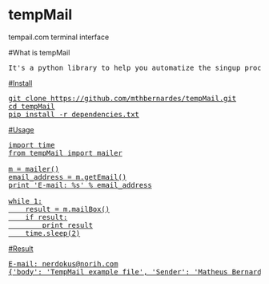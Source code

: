 # tempMail
tempail.com terminal interface

#What is tempMail
<pre>
It's a python library to help you automatize the singup process in web applications, it gives you a temporary e-mail(<a href="https://tempail.com/"/>) to make the singup and returns a python dict when receives an e-mail.
</pre>

#Install
<pre>
git clone https://github.com/mthbernardes/tempMail.git
cd tempMail
pip install -r dependencies.txt
</pre>

#Usage
<pre>
import time
from tempMail import mailer

m = mailer()
email_address = m.getEmail()
print 'E-mail: %s' % email_address

while 1:
    result = m.mailBox()
    if result:
        print result
    time.sleep(2)
</pre>

#Result
<pre>
E-mail: nerdokus@norih.com
{'body': 'TempMail example file', 'Sender': 'Matheus Bernardes', 'Subject': 'Testing TempMail'}
</pre>
